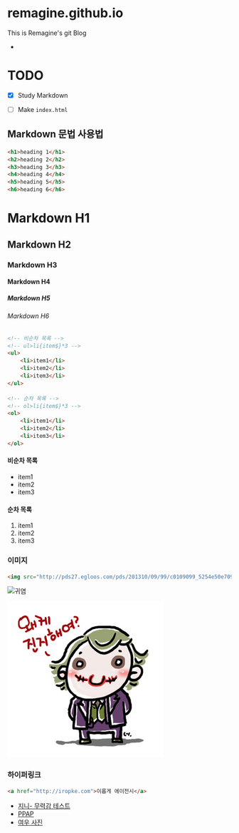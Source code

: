 # remagine.github.io
This is Remagine's git Blog

-

# TODO

- [x] Study Markdown
- [ ] Make `index.html`


## Markdown 문법 사용법

```html
<h1>heading 1</h1>
<h2>heading 2</h2>
<h3>heading 3</h3>
<h4>heading 4</h4>
<h5>heading 5</h5>
<h6>heading 6</h6>
```

# Markdown H1
## Markdown H2
### Markdown H3
#### Markdown H4
##### Markdown H5
###### Markdown H6

```html
<!-- 비순차 목록 -->
<!-- ul>li{item$}*3 -->
<ul>
	<li>item1</li>
	<li>item2</li>
	<li>item3</li>
</ul>

<!-- 순차 목록 -->
<!-- ol>li{item$}*3 -->
<ol>
	<li>item1</li>
	<li>item2</li>
	<li>item3</li>
</ol>
```

#### 비순차 목록

- item1
- item2
- item3

#### 순차 목록

1. item1
1. item2
1. item3

### 이미지

```html
<img src="http://pds27.egloos.com/pds/201310/09/99/c0109099_5254e50e70934.jpg" alt="귀염">
```

<!-- ctrl shift p 후 emmet : update Image size를 사용하면 자동으로 이미지 크기 확인 가능  -->
<img src="http://pds27.egloos.com/pds/201310/09/99/c0109099_5254e50e70934.jpg" alt="귀염" width="240" height="150" >

![귀염](Assets/cute_joker.jpg)

### 하이퍼링크

```html
<a href="http://iropke.com">이롭게 에이전시</a>
```

- [지니- 무력감 테스트](http://blog.naver.com/afx1979?Redirect=Log&logNo=220831608445&from=section)
- [PPAP](https://www.youtube.com/watch?v=d9TpRfDdyU0)
- [여우 사진](http://egloos.zum.com/HRDSK/v/1332937)